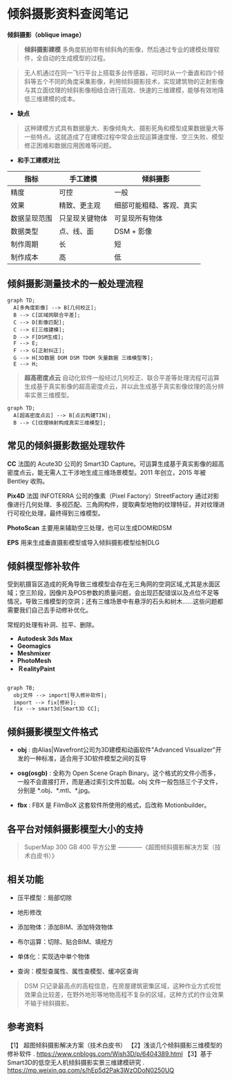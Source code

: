 # 倾斜摄影资料查阅笔记

**倾斜摄影（oblique image）**

> **倾斜摄影建模** 多角度航拍带有倾斜角的影像，然后通过专业的建模处理软件，全自动的生成模型的过程。

> 无人机通过在同一飞行平台上搭载多台传感器，可同时从一个垂直和四个倾斜等五个不同的角度采集影像，利用倾斜摄影技术，实现建筑物的正射影像与其立面纹理的倾斜影像相结合进行高效、快速的三维建模，能够有效地降低三维建模的成本。

- **缺点** 
> 这种建模方式具有数据量大、影像倾角大、摄影死角和模型成果数据量大等一些特点。这就造成了在建模过程中常会出现运算速度慢、空三失败、模型修正困难和数据应用困难等问题。

- **和手工建模对比**

| 指标 | 手工建模 | 倾斜摄影 |
| ------ | ------ | ------ |
| 精度 | 可控 | 一般 |
| 效果 | 精致、更主观 | 细部可能粗糙、客观、真实 |
| 数据呈现范围 | 只呈现关键物体 | 可呈现所有物体 |
| 数据类型 | 点、线、面 | DSM + 影像 |
| 制作周期 | 长 | 短 |
| 制作成本 | 高 | 低 |



## 倾斜摄影测量技术的一般处理流程

```mermaid
graph TD;
  A[多角度影像] --> B[几何校正];
  B --> C[区域网联合平差];
  C --> D[影像匹配];
  C --> E[三维建模];
  D --> F[DSM生成];
  F --> E;
  F --> G[正射纠正];
  G --> H[3D数据 DOM DSM TDOM 矢量数据 三维模型等];
  E --> H;
```

> **超高密度点云** 自动化软件一般经过几何校正、联合平差等处理流程可运算生成基于真实影像的超高密度点云，并以此生成基于真实影像纹理的高分辨率实景三维模型。

```mermaid
graph TD;
  A[超高密度点云] --> B[点云构建TIN];
  B --> C[纹理映射构成真实三维模型];
```

## 常见的倾斜摄影数据处理软件

**CC** 法国的 Acute3D 公司的 Smart3D Capture。可运算生成基于真实影像的超高密度点云，能无需人工干涉地生成三维场景模型。2011 年创立，2015 年被 Bentley 收购。

**Pix4D** 法国 INFOTERRA 公司的像素（Pixel Factory）StreetFactory 通过对影像进行几何处理、多视匹配、三角网构件，提取典型地物的纹理特征，并对纹理进行可视化处理，最终得到三维模型。

**PhotoScan** 主要用来辅助空三处理，也可以生成DOM和DSM


**EPS** 用来生成垂直摄影模型或导入倾斜摄影模型绘制DLG

## 倾斜模型修补软件

受到航摄盲区造成的死角导致三维模型会存在无三角网的空洞区域,尤其是水面区域；空三阶段，因像片及POS参数的质量问题，会出现匹配错误以及点位不足等情况，导致三维模型的空洞；还有三维场景中有悬浮的石头和树木……这些问题都需要我们自己去手动修补优化。

常规的处理有补洞、拉平、删除。

* **Autodesk 3ds Max**  
* **Geomagics**
* **Meshmixer**
* **PhotoMesh**
* **ＲealityPaint** 

```mermaid

graph TB;
  obj文件 --> import[导入修补软件];
  import --> fix[修补];
  fix --> smart3d[Smart3D CC];
```

## 倾斜摄影模型文件格式

- **obj** : 由Alias|Wavefront公司为3D建模和动画软件"Advanced Visualizer"开发的一种标准，适合用于3D软件模型之间的互导

- **osg(osgb)** : 全称为 Open Scene Graph Binary。这个格式的文件小而多，一般不会直接打开，而是通过索引文件加载。obj 文件一般包括三个子文件，分别是 \*.obj、\*.mtl、\*.jpg。

- **fbx** : FBX 是 FilmBoX 这套软件所使用的格式，后改称 Motionbuilder。

## 各平台对倾斜摄影模型大小的支持

> SuperMap 300 GB 400 平方公里
> ————《超图倾斜摄影解决方案（技术白皮书）》


## 相关功能

- 压平模型：局部切除

- 地形修改

- 添加物体：添加BIM、添加特效物体

- 布尔运算：切除、贴合BIM、填挖方

- 单体化：实现选中单个物体

- 查询：模型查属性、属性查模型、缓冲区查询






> DSM 只记录最高点的高程信息，在房屋建筑密集区域，这种作业方式视觉效果会比较差，在野外地形等地物高程不复杂的区域，这种方式的作业效果不输于倾斜摄影。

## 参考资料
【1】 超图倾斜摄影解决方案（技术白皮书）
【2】浅谈几个倾斜摄影三维模型的修补软件 . https://www.cnblogs.com/Wish3D/p/6404389.html
【3】基于Smart3D的低空无人机倾斜摄影实景三维建模研究 . https://mp.weixin.qq.com/s/hEp5d2Pak3WzODoN0250UQ